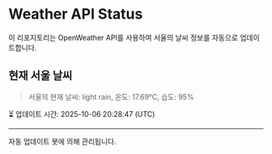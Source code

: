 
# Weather API Status

이 리포지토리는 OpenWeather API를 사용하여 서울의 날씨 정보를 자동으로 업데이트합니다.

## 현재 서울 날씨
> 서울의 현재 날씨: light rain, 온도: 17.69°C, 습도: 95%

⏳ 업데이트 시간: 2025-10-06 20:28:47 (UTC)

---
자동 업데이트 봇에 의해 관리됩니다.
